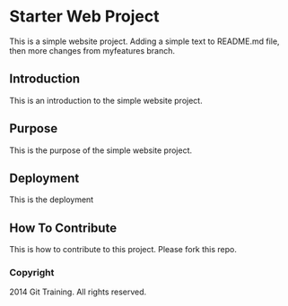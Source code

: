 # Starter Web Project

This is a simple website project. Adding a simple text to README.md file, then more changes from myfeatures branch.

## Introduction

This is an introduction to the simple website project.

## Purpose

This is the purpose of the simple website project.

## Deployment

This is the deployment

## How To Contribute

This is how to contribute to this project. Please fork this repo.

### Copyright

2014 Git Training. All rights reserved.